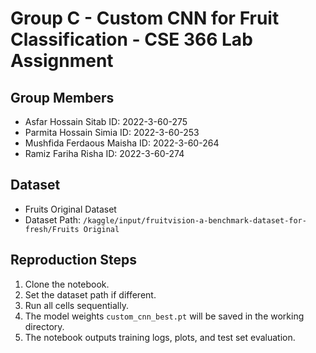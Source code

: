 # Group C - Custom CNN for Fruit Classification - CSE 366 Lab Assignment

## Group Members
- Asfar Hossain Sitab ID: 2022-3-60-275
- Parmita Hossain Simia ID: 2022-3-60-253
- Mushfida Ferdaous Maisha ID: 2022-3-60-264
- Ramiz Fariha Risha ID: 2022-3-60-274

## Dataset
- Fruits Original Dataset  
- Dataset Path: `/kaggle/input/fruitvision-a-benchmark-dataset-for-fresh/Fruits Original`



## Reproduction Steps
1. Clone the notebook.
2. Set the dataset path if different.
3. Run all cells sequentially.
4. The model weights `custom_cnn_best.pt` will be saved in the working directory.
5. The notebook outputs training logs, plots, and test set evaluation.



